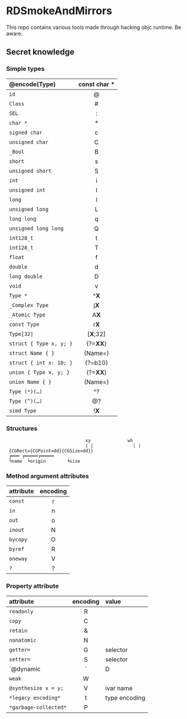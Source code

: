 # RDSmokeAndMirrors

This repo contains various tools made through hacking objc runtime. Be aware.

## Secret knowledge

### Simple types
| @encode(Type) | const char * |
|:------------|:----------:|
|`id`|@|
|`Class`|#|
|`SEL`|:|
|`char *`| * |
|`signed char`|c|
|`unsigned char`|C|
|`_Bool`|B|
|`short`|s|
|`unsigned short`|S|
|`int`|i|
|`unsigned int`|I|
|`long`|l|
|`unsigned long`|L|
|`long long`|q|
|`unsigned long long`|Q|
|`int128_t`|t|
|`int128_t`|T|
|`float`|f|
|`double`|d|
|`long double`|D|
|`void`|v|
|`Type *`|^**X**|
|`_Complex Type`|j**X**|
|`_Atomic Type`|A**X**|
|`const Type`|r**X**|
|`Type[32]`|[**X**;32]|
|`struct { Type x, y; }`|{?=**XX**}|
|`struct Name { }`|{Name=}|
|`struct { int x: 10; }`|{?=b10}|
|`union { Type x, y; }`|(?=**XX**)|
|`union Name { }`|(Name=)|
|`Type (*)(…)`|^?|
|`Type (^)(…)`|@?|
|`simd Type	`|!**X**|

### Structures

```
                              xy              wh
                              | |               | |
 {CGRect={CGPoint=dd}{CGSize=dd}}
 ╒═══ ╒═════╒═════
 ╘name  ╘origin        ╘size
```
### Method argument attributes
| attribute | encoding |
|:------------|:----------:|
|`const`|r|
|`in`|n|
|`out`|o|
|`inout`|N|
|`bycopy`|O|
|`byref`|R|
|`oneway`|V|
|`?`|?|

### Property attribute

| attribute | encoding | value |
|:------------|:----------:|:------|
|`readonly`|R||
|`copy`|C||
|`retain`|&||
|`nonatomic`|N||
|`getter=`|G|selector|
|`setter=`|S|selector|
|`@dynamic|`|D||
|`weak`|W||
|`@synthesize x = y;`|V|ivar name|
|`*legacy encoding*`|t|type encoding|
|`*garbage-collected*`|P||